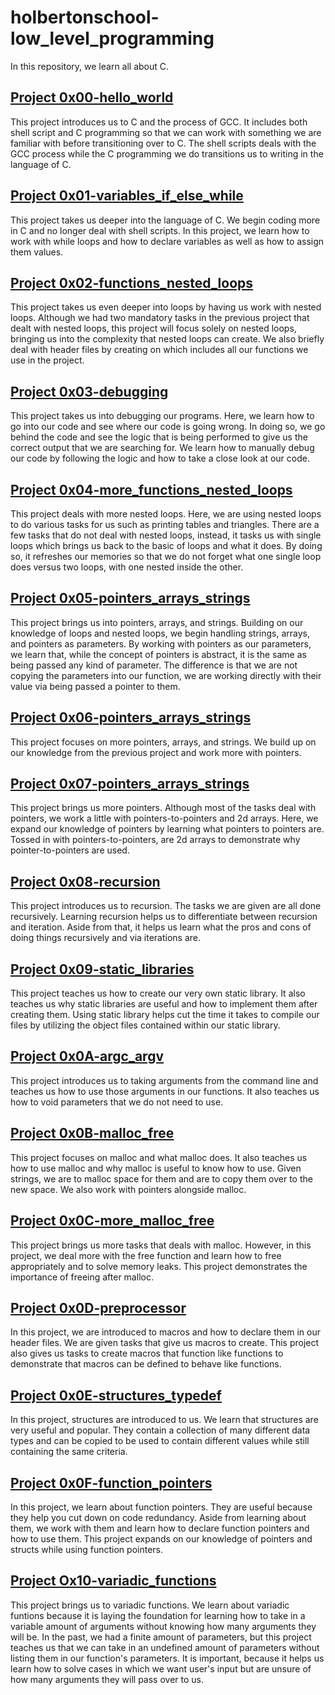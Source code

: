 # holbertonschool-low_level_programming
In this repository, we learn all about C.

## [Project 0x00-hello_world](https://github.com/aliavang/holbertonschool-low_level_programming/tree/master/0x00-hello_world)
This project introduces us to C and the process of GCC. It includes both shell script and C programming so that we can work with something we are familiar with before transitioning over to C. The shell scripts deals with the GCC process while the C programming we do transitions us to writing in the language of C.

## [Project 0x01-variables_if_else_while](https://github.com/aliavang/holbertonschool-low_level_programming/tree/master/0x01-variables_if_else_while)
This project takes us deeper into the language of C. We begin coding more in C and no longer deal with shell scripts. In this project, we learn how to work with while loops and how to declare variables as well as how to assign them values.

## [Project 0x02-functions_nested_loops](https://github.com/aliavang/holbertonschool-low_level_programming/tree/master/0x02-functions_nested_loops)
This project takes us even deeper into loops by having us work with nested loops. Although we had two mandatory tasks in the previous project that dealt with nested loops, this project will focus solely on nested loops, bringing us into the complexity that nested loops can create. We also briefly deal with header files by creating on which includes all our functions we use in the project.

## [Project 0x03-debugging](https://github.com/aliavang/holbertonschool-low_level_programming/tree/master/0x03-debugging)
This project takes us into debugging our programs. Here, we learn how to go into our code and see where our code is going wrong. In doing so, we go behind the code and see the logic that is being performed to give us the correct output that we are searching for. We learn how to manually debug our code by following the logic and how to take a close look at our code.

## [Project 0x04-more_functions_nested_loops](https://github.com/aliavang/holbertonschool-low_level_programming/tree/master/0x04-more_functions_nested_loops)
This project deals with more nested loops. Here, we are using nested loops to do various tasks for us such as printing tables and triangles. There are a few tasks that do not deal with nested loops, instead, it tasks us with single loops which brings us back to the basic of loops and what it does. By doing so, it refreshes our memories so that we do not forget what one single loop does versus two loops, with one nested inside the other.

## [Project 0x05-pointers_arrays_strings](https://github.com/aliavang/holbertonschool-low_level_programming/tree/master/0x05-pointers_arrays_strings)
This project brings us into pointers, arrays, and strings. Building on our knowledge of loops and nested loops, we begin handling strings, arrays, and pointers as parameters. By working with pointers as our parameters, we learn that, while the concept of pointers is abstract, it is the same as being passed any kind of parameter. The difference is that we are not copying the parameters into our function, we are working directly with their value via being passed a pointer to them.

## [Project 0x06-pointers_arrays_strings](https://github.com/aliavang/holbertonschool-low_level_programming/tree/master/0x06-pointers_arrays_strings)
This project focuses on more pointers, arrays, and strings. We build up on our knowledge from the previous project and work more with pointers.

## [Project 0x07-pointers_arrays_strings](https://github.com/aliavang/holbertonschool-low_level_programming/tree/master/0x07-pointers_arrays_strings)
This project brings us more pointers. Although most of the tasks deal with pointers, we work a little with pointers-to-pointers and 2d arrays. Here, we expand our knowledge of pointers by learning what pointers to pointers are. Tossed in with pointers-to-pointers, are 2d arrays to demonstrate why pointer-to-pointers are used.

## [Project 0x08-recursion](https://github.com/aliavang/holbertonschool-low_level_programming/tree/master/0x08-recursion)
This project introduces us to recursion. The tasks we are given are all done recursively. Learning recursion helps us to differentiate between recursion and iteration. Aside from that, it helps us learn what the pros and cons of doing things recursively and via iterations are.

## [Project 0x09-static_libraries](https://github.com/aliavang/holbertonschool-low_level_programming/tree/master/0x09-static_libraries)
This project teaches us how to create our very own static library. It also teaches us why static libraries are useful and how to implement them after creating them. Using static library helps cut the time it takes to compile our files by utilizing the object files contained within our static library.

## [Project 0x0A-argc_argv](https://github.com/aliavang/holbertonschool-low_level_programming/tree/master/0x0A-argc_argv)
This project introduces us to taking arguments from the command line and teaches us how to use those arguments in our functions. It also teaches us how to void parameters that we do not need to use.

## [Project 0x0B-malloc_free](https://github.com/aliavang/holbertonschool-low_level_programming/tree/master/0x0B-malloc_free)
This project focuses on malloc and what malloc does. It also teaches us how to use malloc and why malloc is useful to know how to use. Given strings, we are to malloc space for them and are to copy them over to the new space. We also work with pointers alongside malloc.

## [Project 0x0C-more_malloc_free](https://github.com/aliavang/holbertonschool-low_level_programming/tree/master/0x0C-more_malloc_free)
This project brings us more tasks that deals with malloc. However, in this project, we deal more with the free function and learn how to free appropriately and to solve memory leaks. This project demonstrates the importance of freeing after malloc.

## [Project 0x0D-preprocessor](https://github.com/aliavang/holbertonschool-low_level_programming/tree/master/0x0D-preprocessor)
In this project, we are introduced to macros and how to declare them in our header files. We are given tasks that give us macros to create. This project also gives us tasks to create macros that function like functions to demonstrate that macros can be defined to behave like functions.

## [Project 0x0E-structures_typedef](https://github.com/aliavang/holbertonschool-low_level_programming/tree/master/0x0E-structures_typedef)
In this project, structures are introduced to us. We learn that structures are very useful and popular. They contain a collection of many different data types and can be copied to be used to contain different values while still containing the same criteria.

## [Project 0x0F-function_pointers](https://github.com/aliavang/holbertonschool-low_level_programming/tree/master/0x0F-function_pointers)
In this project, we learn about function pointers. They are useful because they help you cut down on code redundancy. Aside from learning about them, we work with them and learn how to declare function pointers and how to use them. This project expands on our knowledge of pointers and structs while using function pointers.

## [Project Ox10-variadic_functions](https://github.com/aliavang/holbertonschool-low_level_programming/tree/master/0x10-variadic_functions)
This project brings us to variadic functions. We learn about variadic funtions because it is laying the foundation for learning how to take in a variable amount of arguments without knowing how many arguments they will be. In the past, we had a finite amount of parameters, but this project teaches us that we can take in an undefined amount of parameters without listing them in our function's parameters. It is important, because it helps us learn how to solve cases in which we want user's input but are unsure of how many arguments they will pass over to us.
